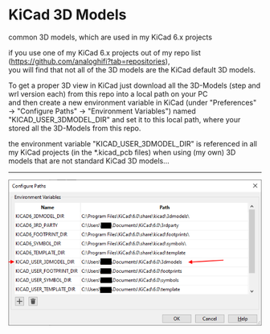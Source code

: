 # KiCad 3D Models
common 3D models, which are used in my KiCad 6.x projects

if you use one of my KiCad 6.x projects out of my repo list (https://github.com/analoghifi?tab=repositories),  
you will find that not all of the 3D models are the KiCad default 3D models.  
  
To get a proper 3D view in KiCad just download all the 3D-Models (step and wrl version each) from this repo into a local path on your PC  
and then create a new environment variable in KiCad (under "Preferences" -> "Configure Paths" -> "Environment Variables") named "KICAD_USER_3DMODEL_DIR" and set it to this local path, where your stored all the 3D-Models from this repo.  
  
the environment variable "KICAD_USER_3DMODEL_DIR" is referenced in all my KiCad projects (in the \*.kicad_pcb files) when using (my own) 3D models that are not standard KiCad 3D models...
   
----   
   
<img alt="" src="pics/configure_paths.png" />
